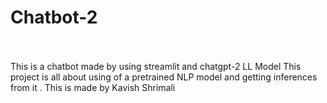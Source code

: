 # Chatbot-2
<br></br>
This is a chatbot made by using streamlit and chatgpt-2 LL Model
This project is all about using of a pretrained NLP model and getting inferences from it .
This is made by Kavish Shrimali
